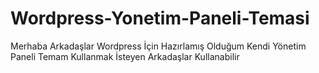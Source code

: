# Wordpress-Yonetim-Paneli-Temasi
Merhaba Arkadaşlar Wordpress İçin Hazırlamış Olduğum Kendi Yönetim Paneli Temam Kullanmak İsteyen Arkadaşlar Kullanabilir 
